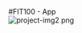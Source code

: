 #FIT100 - App
<br>
![project-img2 png](https://github.com/virgilhawkins00/bfit-app/assets/105638600/506c1bff-0bd0-4f85-8326-54fa921656da)
